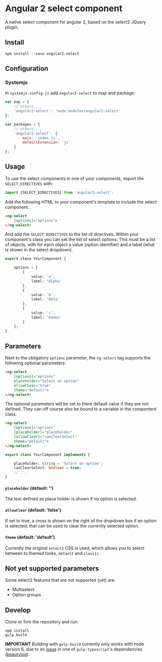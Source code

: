 # Angular 2 select component

A native select component for angular 2, based on the select2 JQuery plugin.

## Install

```
npm install --save angular2-select
```

## Configuration

### Systemjs

In `systemjs.config.js` add `angular2-select` to map and package:

```javascript
var map = {
	// others...,
	'angular2-select': 'node_modules/angular2-select'
};

var packages = {
	// others...,
	'angular2-select': {
		main: 'index.js',
		defaultExtension: 'js'
	}
};
```

## Usage

To use the select components in one of your components, import the
`SELECT_DIRECTIVES` with:

```typescript
import {SELECT_DIRECTIVES} from 'angular2-select';
```

Add the following HTML to your component's template to include the select
component:

```html
<ng-select
	[options]="options">
</ng-select>
```

And add the `SELECT_DIRECTIVES` to the list of directives. Within your
component's class you can set the list of select options. This must be a list of
objects, with for each object a value (option identifier) and a label (what is
shown in the select dropdown).

```typescript
export class YourComponent {

    options = [
		{
			value: 'a',
			label: 'Alpha'
		},
		{
			value: 'b',
			label: 'Beta'
		},
		{
			value: 'c',
			label: 'Gamma'
		}
	];
}
```

## Parameters

Next to the obligatory `options` parameter, the `ng-select` tag supports the
following optional parameters:

```html
<ng-select
	[options]="options"
    placeholder="Select an option"
    allowClear="true"
    theme="default">
</ng-select>

```

The optional parameters will be set to there default value if they are not
defined. They can off course also be bound to a variable in the compontent
class.

```html
<ng-select
	[options]="options"
    [placeholder]="placeholder"
    [allowClear]="canClearSelect"
    theme="default">
</ng-select>

```

``` typescript
export class YourComponent implements {

    placeholder: string = 'Select an option';
    canClearSelect: boolean = true;
    // ...
}
```

#### `placeholder` (default: '')

The text defined as place holder is shown if no option is selected.

#### `allowClear` (default: 'false')

If set to true, a cross is shown on the right of the dropdown box if an option
is selected, that can be used to clear the currently selected option.

#### `theme` (default: 'default')

Currently the original `select2` CSS is used, which allows you to select between
to themed looks, `default` and `classic`.

## Not yet supported parameters

Some select2 features that are not supported (yet) are:

- Multiselect
- Option groups

## Develop

Clone or fork the repository and run:

```
npm install
gulp build
```

**IMPORTANT** Building with `gulp build` currently only works with node version
6, due to an [issue] in one of `gulp-typescript`'s dependencies ([beautylog]).

[issue]: https://gitlab.com/pushrocks/beautylog/issues/7
[beautylog]: https://gitlab.com/pushrocks/beautylog


